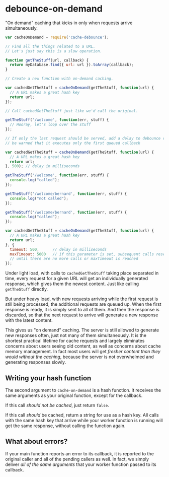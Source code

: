 # debounce-on-demand

"On demand" caching that kicks in only when requests arrive simultaneously.

```javascript
var cacheOnDemand = require('cache-debounce');

// Find all the things related to a URL.
// Let's just say this is a slow operation.

function getTheStuff(url, callback) {
  return myDatabase.find({ url: url }).toArray(callback);
}

// Create a new function with on-demand caching.

var cachedGetTheStuff = cacheOnDemand(getTheStuff, function(url) {
  // A URL makes a great hash key
  return url;
});

// Call cachedGetTheStuff just like we'd call the original.

getTheStuff('/welcome', function(err, stuff) {
  // Hooray, let's loop over the stuff
});

// If only the last request should be served, add a delay to debounce requests
// be warned that it executes only the first queued callback

var cachedGetTheStuff = cacheOnDemand(getTheStuff, function(url) {
  // A URL makes a great hash key
  return url;
}, 500); // delay in milliseconds

getTheStuff('/welcome', function(err, stuff) {
  console.log("called");
});

getTheStuff('/welcome/bernard', function(err, stuff) {
  console.log("not called");
});

getTheStuff('/welcome/bernard', function(err, stuff) {
  console.log("called");
});

var cachedGetTheStuff = cacheOnDemand(getTheStuff, function(url) {
  // A URL makes a great hash key
  return url;
}, {
  timeout: 500,      // delay in milliseconds
  maxTimeout: 5000   // if this parameter is set, subsequent calls reset timeout
  // until there are no more calls or maxTimeout is reached
});

```

Under light load, with calls to `cachedGetTheStuff` taking place separated in time, every request for a given URL will get an individually generated response, which gives them the newest content. Just like calling `getTheStuff` directly.

But under heavy load, with new requests arriving while the first request is still being processed, the additional requests are queued up. When the first response is ready, it is simply sent to all of them. And then the response is discarded, so that the next request to arrive will generate a new response with the latest content.

This gives us "on demand" caching. The server is still allowed to generate new responses often, just not many of them simultaneously. It is the shortest practical lifetime for cache requests and largely eliminates concerns about users seeing old content, as well as concerns about cache memory management. In fact most users will get *fresher content than they would without the caching*, because the server is not overwhelmed and generating responses slowly.

## Writing your hash function

The second argument to `cache-on-demand` is a hash function. It receives the same arguments as your original function, except for the callback.

If this call *should not be cached*, just return `false`.

If this call *should* be cached, return a string for use as a hash key. All calls with the same hash key that arrive while your worker function is running will get the same response, without calling the function again.

## What about errors?

If your main function reports an error to its callback, it is reported to the original caller and all of the pending callers as well. In fact, we simply deliver *all of the same arguments* that your worker function passed to its callback.

